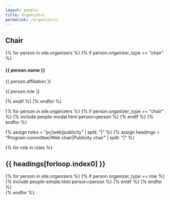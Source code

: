 ```yaml
---
layout: people
title: Organizers
permalink: /organizers/
---
```


## Chair

<div class="row" id="speakers">
    {% for person in site.organizers %}
        {% if person.organizer_type == "chair" %}
        <div class="col-sm-4 speakers-item">
            <a href="#{{ person.slug }}" class="speakers-link" data-toggle="modal">
                <div class="speakers-hover">
                    <div class="speakers-hover-content">
                        <i class="fa fa-plus fa-3x"></i>
                    </div>
                </div>
                <img src="{{ person.pic | relative_url }}" class="img-responsive img-centered" alt="">
            </a>
            <div class="speakers-caption">
                <h4 class="speakers-name">{{ person.name }}</h4>
                <p class="text-muted">{{ person.affiliation }}</p>
                <p class="text-muted">{{ person.role }}</p>
            </div>
        </div>
        {% endif %}
    {% endfor %}
</div>

{% for person in site.organizers %}
    {% if person.organizer_type == "chair" %}
        {% include people-modal.html person=person %}
    {% endif %}
{% endfor %}

<!-- Other organizers -->
{% assign roles = "pc|web|publicity" | split: "|" %}
{% assign headings = "Program committee|Web chair|Publicity chair" | split: "|" %}

{% for role in roles %}
<h2>{{ headings[forloop.index0] }}</h2>
<div class="row organizers-secondary">
    {% for person in site.organizers %}
        {% if person.organizer_type == role %}
            {% include people-simple.html person=person %}
        {% endif %}
    {% endfor %}
</div>
{% endfor %}

